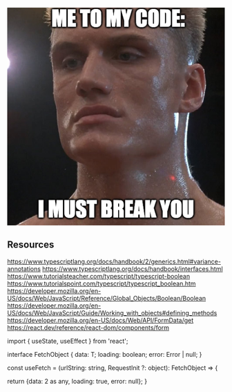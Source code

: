 <p align="center">
<img src="image.png" alt="Joke about 'breaking' code, referencing Ivan Drago from Rocky IV." width="600"/>
</p>

## Resources

https://www.typescriptlang.org/docs/handbook/2/generics.html#variance-annotations
https://www.typescriptlang.org/docs/handbook/interfaces.html
https://www.tutorialsteacher.com/typescript/typescript-boolean
https://www.tutorialspoint.com/typescript/typescript_boolean.htm
https://developer.mozilla.org/en-US/docs/Web/JavaScript/Reference/Global_Objects/Boolean/Boolean
https://developer.mozilla.org/en-US/docs/Web/JavaScript/Guide/Working_with_objects#defining_methods
https://developer.mozilla.org/en-US/docs/Web/API/FormData/get
https://react.dev/reference/react-dom/components/form

import { useState, useEffect } from 'react';

interface FetchObject<T> {
  data: T;
  loading: boolean;
  error: Error | null;
}

const useFetch = <T>(urlString: string, RequestInit ?: object): FetchObject<T> => {


  return {data: 2 as any, loading: true, error: null};
}